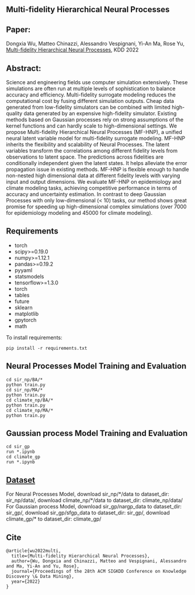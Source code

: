
## Multi-fidelity Hierarchical Neural Processes
## Paper: 
Dongxia Wu, Matteo Chinazzi, Alessandro Vespignani, Yi-An Ma, Rose Yu, [Multi-fidelity Hierarchical Neural Processes](https://arxiv.org/abs/2206.04872), 
KDD 2022

## Abstract:
Science and engineering fields use computer simulation extensively. These simulations are often run at multiple levels of sophistication to balance 
accuracy and efficiency. Multi-fidelity surrogate modeling reduces the computational cost by fusing different simulation outputs. Cheap data generated 
from low-fidelity simulators can be combined with limited high-quality data generated by an expensive high-fidelity simulator. Existing methods based 
on Gaussian processes rely on strong assumptions of the kernel functions and can hardly scale to high-dimensional settings. We propose Multi-fidelity 
Hierarchical Neural Processes (MF-HNP), a unified neural latent variable model for multi-fidelity surrogate modeling. MF-HNP inherits the flexibility 
and scalability of Neural Processes. The latent variables transform the correlations among different fidelity levels from observations to latent space. 
The predictions across fidelities are conditionally independent given the latent states. It helps alleviate the error propagation issue in existing 
methods. MF-HNP is flexible enough to handle non-nested high dimensional data at different fidelity levels with varying input and output dimensions. 
We evaluate MF-HNP on epidemiology and climate modeling tasks, achieving competitive performance in terms of accuracy and uncertainty estimation. 
In contrast to deep Gaussian Processes with only low-dimensional (< 10) tasks, our method shows great promise for speeding up high-dimensional 
complex simulations (over 7000 for epidemiology modeling and 45000 for climate modeling).

## Requirements
* torch
* scipy>=0.19.0
* numpy>=1.12.1
* pandas>=0.19.2
* pyyaml
* statsmodels
* tensorflow>=1.3.0
* torch
* tables
* future
* sklearn
* matplotlib
* gpytorch
* math

To install requirements:
```
pip install -r requirements.txt
```
## Neural Processes Model Training and Evaluation
```
cd sir_np/BA/*
python train.py
cd sir_np/MA/*
python train.py
cd climate_np/BA/*
python train.py
cd climate_np/MA/*
python train.py
```
## Gaussian process Model Training and Evaluation
```
cd sir_gp
run *.ipynb
cd climate_gp
run *.ipynb
```

## [Dataset](https://drive.google.com/drive/folders/1osXBkuDuzSmB8__2r3lLoOLHIXqju3G2?usp=sharing)
For Neural Processes Model, download sir_np/\*/data to dataset_dir: sir_np/data/, download climate_np/\*/data to dataset_dir: climate_np/data/  
For Gaussian process Model, download sir_gp/nargp_data to dataset_dir: sir_gp/, download sir_gp/sfgp_data to dataset_dir: sir_gp/, 
download climate_gp/* to dataset_dir: climate_gp/


## Cite
```
@article{wu2022multi,
  title={Multi-fidelity Hierarchical Neural Processes},
  author={Wu, Dongxia and Chinazzi, Matteo and Vespignani, Alessandro and Ma, Yi-An and Yu, Rose},
  journal={Proceedings of the 28th ACM SIGKDD Conference on Knowledge Discovery \& Data Mining},
  year={2022}
}
```

